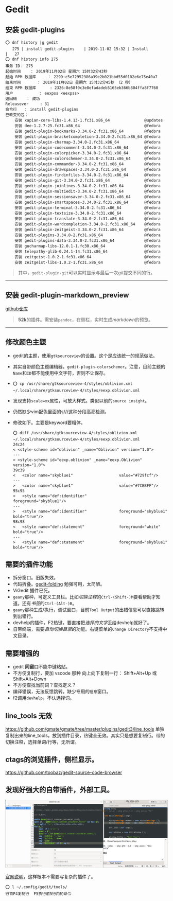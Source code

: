 # Gedit

## 安装 gedit-plugins
```
⭕ dnf history |g gedit
   275 | install gedit-plugins    | 2019-11-02 15:32 | Install        |   27
⭕ dnf history info 275
事务 ID： 275
起始时间    ： 2019年11月02日 星期六 15时32分43秒
起始 RPM 数据库     ： 2299:c5e72952386a39e2b021bbd55d0102e6e75e40a7
结束时间       ： 2019年11月02日 星期六 15时32分45秒 （2 秒）
结束 RPM 数据库      : 2326:8e58f0c3e8efadadeb5165eb366b804ffa8f7760
用户           ： eexpss <eexpss>
返回码    ： 成功
Releasever     : 31
命令行   ： install gedit-plugins
已改变的包：
    安装 xapian-core-libs-1.4.13-1.fc31.x86_64               @updates
    安装 dee-1.2.7-25.fc31.x86_64                            @fedora
    安装 gedit-plugin-bookmarks-3.34.0-2.fc31.x86_64         @fedora
    安装 gedit-plugin-bracketcompletion-3.34.0-2.fc31.x86_64 @fedora
    安装 gedit-plugin-charmap-3.34.0-2.fc31.x86_64           @fedora
    安装 gedit-plugin-codecomment-3.34.0-2.fc31.x86_64       @fedora
    安装 gedit-plugin-colorpicker-3.34.0-2.fc31.x86_64       @fedora
    安装 gedit-plugin-colorschemer-3.34.0-2.fc31.x86_64      @fedora
    安装 gedit-plugin-commander-3.34.0-2.fc31.x86_64         @fedora
    安装 gedit-plugin-drawspaces-3.34.0-2.fc31.x86_64        @fedora
    安装 gedit-plugin-findinfiles-3.34.0-2.fc31.x86_64       @fedora
    安装 gedit-plugin-git-3.34.0-2.fc31.x86_64               @fedora
    安装 gedit-plugin-joinlines-3.34.0-2.fc31.x86_64         @fedora
    安装 gedit-plugin-multiedit-3.34.0-2.fc31.x86_64         @fedora
    安装 gedit-plugin-sessionsaver-3.34.0-2.fc31.x86_64      @fedora
    安装 gedit-plugin-smartspaces-3.34.0-2.fc31.x86_64       @fedora
    安装 gedit-plugin-terminal-3.34.0-2.fc31.x86_64          @fedora
    安装 gedit-plugin-textsize-3.34.0-2.fc31.x86_64          @fedora
    安装 gedit-plugin-translate-3.34.0-2.fc31.x86_64         @fedora
    安装 gedit-plugin-wordcompletion-3.34.0-2.fc31.x86_64    @fedora
    安装 gedit-plugin-zeitgeist-3.34.0-2.fc31.x86_64         @fedora
    安装 gedit-plugins-3.34.0-2.fc31.x86_64                  @fedora
    安装 gedit-plugins-data-3.34.0-2.fc31.x86_64             @fedora
    安装 gucharmap-libs-12.0.1-1.fc30.x86_64                 @fedora
    安装 telepathy-glib-0.24.1-14.fc31.x86_64                @fedora
    安装 zeitgeist-1.0.2-1.fc31.x86_64                       @fedora
    安装 zeitgeist-libs-1.0.2-1.fc31.x86_64                  @fedora
```
> 其中，`gedit-plugin-git`可以实时显示与最后一次*git*提交不同的行。

---

## 安装 gedit-plugin-markdown_preview

[github仓库](https://github.com/maoschanz/gedit-plugin-markdown_preview)

> **52k**的插件。需安装`pandoc`，在侧栏，实时生成*markdown*的预览。

---

## 修改颜色主题

- gedit的主题，使用`gtksourceview`的设置。这个是应该统一的规范做法。
- 其实自带颜色主题编辑器。`gedit-plugin-colorschemer`。注意，目前主题的`Name`和`ID`都不能使用中文字符，否则不让保存。
- `⭕ cp /usr/share/gtksourceview-4/styles/oblivion.xml ~/.local/share/gtksourceview-4/styles/eexp.oblivion.xml`
- 发现支持`scale=xx`属性，可放大样式。类似以前的`source insight`。
- 仍然缺少vim配色里面的s///这种分段高亮检测。
- 修改如下。主要是keyword要粗体。

	```
	⭕ diff /usr/share/gtksourceview-4/styles/oblivion.xml ~/.local/share/gtksourceview-4/styles/eexp.oblivion.xml
	24c24
	< <style-scheme id="oblivion" _name="Oblivion" version="1.0">
	---
	> <style-scheme id="eexp.oblivion" _name="eexp.Oblivion" version="1.0">
	39c39
	<   <color name="skyblue1"                    value="#729fcf"/>
	---
	>   <color name="skyblue1"                    value="#7CBBFF"/>
	95c95
	<   <style name="def:identifier"              foreground="skyblue1"/>
	---
	>   <style name="def:identifier"              foreground="skyblue1" bold="true"/>
	98c98
	<   <style name="def:statement"               foreground="white" bold="true"/>
	---
	>   <style name="def:statement"               foreground="skyblue1" bold="true"/>
	```

## 需要的插件功能
- 拆分窗口。旧版失效。
- 代码折叠。[gedit-folding](https://github.com/JacekPliszka/gedit-folding) 勉强可用，太简陋。
- ViGedit 插件已死。
- `geany`那种，可定义工具栏。比如*切换注释*的`Ctrl-(Shift-)M`要看帮助才知道。还有*书签*的`Ctrl-(Alt-)B`。
- `geany`那种生成/执行，调试窗口，目前`Tool Output`的出错信息可以直接跳转到出错行。
- devhelp的插件，F2热键，要直接把*选择的文字*丢给devhelp就好了。
- 自带终端，需要*自动切换目录*的功能。右键菜单的`Change Directory`不支持中文目录。

## 需要增强的
- gedit **同窗口**不能中键粘贴。
- 不方便复制行，要加 vscode 那种 向上向下复制一行： Shift+Alt+Up 或 Shift+Alt+Down
- 不方便查找当前词？查找定义？
- 编译错误，无法反馈跳转。缺少专用的`信息`窗口。
- f2调用`devhelp`，不认选择词。

## line_tools 无效
https://github.com/gmate/gmate/tree/master/plugins/gedit3/line_tools
单独复制出来的line_tools，放到插件目录，热键全无效。其实只是想要复制行。带的切换注释，选择单词/行等，无所谓。

## ctags的浏览插件，侧栏显示。
https://github.com/toobaz/gedit-source-code-browser

## 发现好强大的自带插件，**外部工具**。
![](../pic/gedit的“外部工具”.png)

[官网说明](https://wiki.gnome.org/Apps/Gedit/Plugins/ExternalTools)，这样根本不需要写复杂的插件了。

```
⭕ l ~/.config/gedit/tools/
行首F4复制行  F5执行前5行内的命令
```
